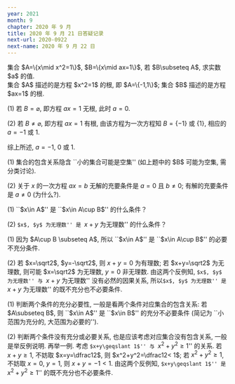 ```yaml
---
year: 2021
month: 9
chapter: 2020 年 9 月
title: 2020 年 9 月 21 日答疑记录
next-url: 2020-0922
next-name: 2020 年 9 月 22 日
---
```


<div id="example">
  集合 $A=\{x\mid x^2=1\}$, $B=\{x\mid ax=1\}$, 若 $B\subseteq A$, 求实数 $a$ 的值.
</div>

<div id="solution">
  集合 $A$ 描述的是方程 $x^2=1$ 的根, 即 $A=\{-1,1\}$; 集合 $B$ 描述的是方程 $ax=1$ 的根.
  
  (1) 若 $B=\varnothing$, 即方程 $ax=1$ 无根, 此时 $a=0$.
  
  (2) 若 $B\neq\varnothing$, 即方程 $ax=1$ 有根, 由该方程为一次方程知 $B= \{-1\}$ 或 $\{1\}$, 相应的 $a=-1$ 或 $1$.
  
  综上所述, $a=-1$, $0$ 或 $1$.
</div>

<div id="remark">
  (1) 集合的包含关系隐含 ``小的集合可能是空集'' (如上题中的 $B$ 可能为空集, 需分类讨论).
  
  (2) 关于 $x$ 的一次方程 $ax=b$ 无解的充要条件是 $a=0$ 且 $b\neq 0$; 有解的充要条件是 $a\neq 0$ (为什么?). 
</div>

<div id="example">
  (1) ``$x\in A$'' 是 ``$x\in A\cup B$'' 的什么条件？
  
  (2) ``$x$, $y$ 为无理数'' 是 ``$x+y$ 为无理数'' 的什么条件？
</div>

<div id="solution">
  (1) 因为 $A\cup B \subseteq A$, 所以 ``$x\in A$'' 是 ``$x\in A\cup B$'' 的必要不充分条件.
  
  (2) 若 $x=\sqrt2$, $y=-\sqrt2$, 则 $x+y=0$ 为有理数; 若 $x+y=\sqrt2$ 为无理数, 则可能 $x=\sqrt2$ 为无理数, $y=0$ 非无理数. 由这两个反例知, ``$x$, $y$ 为无理数'' 与 ``$x+y$ 为无理数'' 没有必然的因果关系, 所以``$x$, $y$ 为无理数'' 是 ``$x+y$ 为无理数'' 的既不充分也不必要条件.
</div>

<div id="remark">
  (1) 判断两个条件的充分必要性, 一般是看两个条件对应集合的包含关系: 若 $A\subseteq B$, 则 ``$x\in A$'' 是 ``$x\in B$'' 的充分不必要条件 (简记为 ``小范围为充分的, 大范围为必要的'').
  
  (2) 判断两个条件没有充分或必要关系, 也是应该考虑对应集合没有包含关系, 一般是举反例说明. 再举一例. 考虑 ``$x+y\geqslant 1$'' 与 ``$x^2+y^2\geqslant 1$'' 的关系. 若 $x+y\geqslant 1$, 不妨取 $x=y=\dfrac12$, 则 $x^2+y^2=\dfrac12< 1$; 若 $x^2+y^2\geqslant 1$, 不妨取 $x=0$, $y=1$, 则 $x+y=-1< 1$. 由这两个反例知, ``$x+y\geqslant 1$'' 是 ``$x^2+y^2\geqslant 1$'' 的既不充分也不必要条件.
</div>
